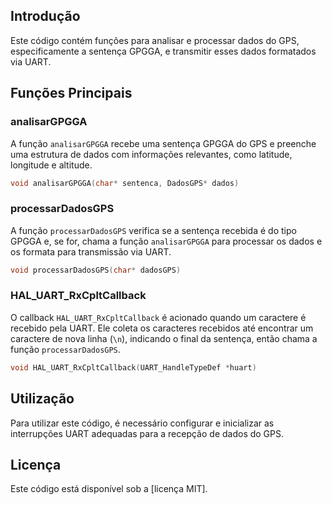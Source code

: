 
## Introdução

Este código contém funções para analisar e processar dados do GPS, especificamente a sentença GPGGA, e transmitir esses dados formatados via UART.

## Funções Principais

### analisarGPGGA

A função `analisarGPGGA` recebe uma sentença GPGGA do GPS e preenche uma estrutura de dados com informações relevantes, como latitude, longitude e altitude.

```c
void analisarGPGGA(char* sentenca, DadosGPS* dados)
```

### processarDadosGPS

A função `processarDadosGPS` verifica se a sentença recebida é do tipo GPGGA e, se for, chama a função `analisarGPGGA` para processar os dados e os formata para transmissão via UART.

```c
void processarDadosGPS(char* dadosGPS)
```

### HAL_UART_RxCpltCallback

O callback `HAL_UART_RxCpltCallback` é acionado quando um caractere é recebido pela UART. Ele coleta os caracteres recebidos até encontrar um caractere de nova linha (`\n`), indicando o final da sentença, então chama a função `processarDadosGPS`.

```c
void HAL_UART_RxCpltCallback(UART_HandleTypeDef *huart)
```

## Utilização

Para utilizar este código, é necessário configurar e inicializar as interrupções UART adequadas para a recepção de dados do GPS.

## Licença

Este código está disponível sob a [licença MIT].
```
